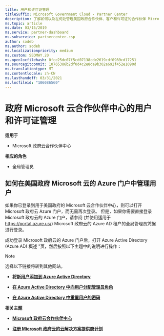 ```yaml
---
title: 用户和许可证管理
titleSuffix: Microsoft Government Cloud - Partner Center
description: 了解如何以及在何处管理美国政府合作伙伴、客户和许可证的合作伙伴 Microsoft 云中心，以及密码重置。
ms.topic: article
ms.date: 03/15/2019
ms.service: partner-dashboard
ms.subservice: partnercenter-csp
author: sodeb
ms.author: sodeb
ms.localizationpriority: medium
ms.custom: SEOMAY.20
ms.openlocfilehash: 0fce25dc07f5cd07138cde2619cdf0989cd17251
ms.sourcegitcommit: 10765386b2df0d4c2e8da9b302a692f452e1090d
ms.translationtype: MT
ms.contentlocale: zh-CN
ms.lasthandoff: 03/31/2021
ms.locfileid: "106086560"
---
```

# <a name="user-and-license-management-in-partner-center-for-government-microsoft-cloud"></a>政府 Microsoft 云合作伙伴中心的用户和许可证管理

**适用于**

- Microsoft 政府云合作伙伴中心

**相应的角色**

- 全局管理员

## <a name="how-to-manage-users-in-the-azure-portal-for-microsoft-cloud-for-us-government"></a>如何在美国政府 Microsoft 云的 Azure 门户中管理用户

如果你已登录到用于美国政府的 Microsoft 云合作伙伴中心，则可以打开 Microsoft 政府云 Azure 门户，而无需再次登录。 但是，如果你需要直接登录 Microsoft 政府云的 Azure 门户，请参阅 (并使用适用于 https://portal.azure.us/) Microsoft 政府云的 Azure AD 租户的全局管理员凭据进行登录。

成功登录 Microsoft 政府云的 Azure 门户后，打开 Azure Active Directory (Azure AD) 概述 "页，然后按照以下主题中的说明进行操作：

> [!NOTE]  
> 选择以下链接将转到其他网站。 

-  [**将新用户添加到 Azure Active Directory**](/azure/active-directory/active-directory-users-create-azure-portal)

-  [**在 Azure Active Directory 中向用户分配管理员角色**](/azure/active-directory/active-directory-users-assign-role-azure-portal)

-  [**在 Azure Active Directory 中重置用户的密码**](/azure/active-directory/active-directory-users-reset-password-azure-portal)

**相关主题**

-  [**Microsoft 政府云合作伙伴中心**](partner-center-for-microsoft-us-govt-cloud.md)

-  [**注册 Microsoft 政府云的云解决方案提供商计划**](enroll-in-csp-for-microsoft-us-govt-cloud.md)